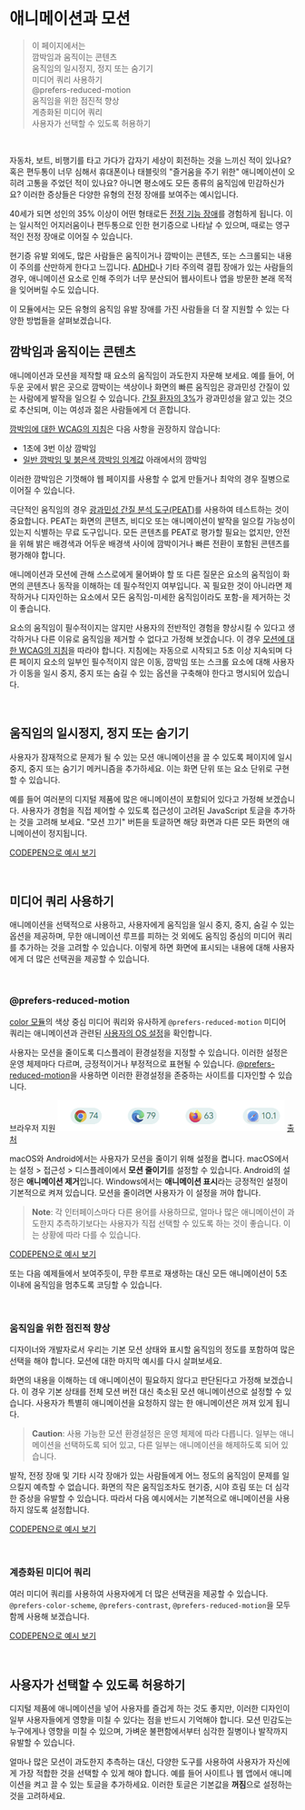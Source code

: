 # 애니메이션과 모션

> 이 페이지에서는 <br/>
> 깜박임과 움직이는 콘텐츠 <br/>
> 움직임의 일시정지, 정지 또는 숨기기 <br/>
> 미디어 쿼리 사용하기 <br/>
> @prefers-reduced-motion <br/>
> 움직임을 위한 점진적 향상 <br/>
> 계층화된 미디어 쿼리 <br/>
> 사용자가 선택할 수 있도록 허용하기 <br/>

<br/>

자동차, 보트, 비행기를 타고 가다가 갑자기 세상이 회전하는 것을 느끼신 적이 있나요? 혹은 편두통이 너무 심해서 휴대폰이나 태블릿의 "즐거움을 주기 위한" 애니메이션이 오히려 고통을 주었던 적이 있나요? 아니면 평소에도 모든 종류의 움직임에 민감하신가요? 이러한 증상들은 다양한 유형의 전정 장애를 보여주는 예시입니다.

40세가 되면 성인의 35% 이상이 어떤 형태로든 [전정 기능 장애](https://vestibular.org/article/what-is-vestibular/about-vestibular-disorders/)를 경험하게 됩니다. 이는 일시적인 어지러움이나 편두통으로 인한 현기증으로 나타날 수 있으며, 때로는 영구적인 전정 장애로 이어질 수 있습니다.

현기증 유발 외에도, 많은 사람들은 움직이거나 깜박이는 콘텐츠, 또는 스크롤되는 내용이 주의를 산만하게 한다고 느낍니다. [ADHD](https://www.nimh.nih.gov/health/publications/attention-deficit-hyperactivity-disorder-in-children-and-teens-what-you-need-to-know)나 기타 주의력 결핍 장애가 있는 사람들의 경우, 애니메이션 요소로 인해 주의가 너무 분산되어 웹사이트나 앱을 방문한 본래 목적을 잊어버릴 수도 있습니다.

이 모듈에서는 모든 유형의 움직임 유발 장애를 가진 사람들을 더 잘 지원할 수 있는 다양한 방법들을 살펴보겠습니다.

## 깜박임과 움직이는 콘텐츠

애니메이션과 모션을 제작할 때 요소의 움직임이 과도한지 자문해 보세요. 예를 들어, 어두운 곳에서 밝은 곳으로 깜박이는 색상이나 화면의 빠른 움직임은 광과민성 간질이 있는 사람에게 발작을 일으킬 수 있습니다. [간질 환자의 3%](https://www.epilepsy.com/what-is-epilepsy/seizure-triggers/photosensitivity)가 광과민성을 앓고 있는 것으로 추산되며, 이는 여성과 젊은 사람들에게 더 흔합니다.

[깜박임에 대한 WCAG의 지침](https://www.w3.org/TR/WCAG22/#three-flashes-or-below-threshold)은 다음 사항을 권장하지 않습니다:

- 1초에 3번 이상 깜박임
- [일반 깜박임 및 붉은색 깜박임 임계값](https://www.w3.org/TR/WCAG22/#dfn-general-flash-and-red-flash-thresholds) 아래에서의 깜박임

이러한 깜박임은 기껏해야 웹 페이지를 사용할 수 없게 만들거나 최악의 경우 질병으로 이어질 수 있습니다.

극단적인 움직임의 경우 [광과민성 간질 분석 도구(PEAT)](https://trace.umd.edu/peat/)를 사용하여 테스트하는 것이 중요합니다. PEAT는 화면의 콘텐츠, 비디오 또는 애니메이션이 발작을 일으킬 가능성이 있는지 식별하는 무료 도구입니다. 모든 콘텐츠를 PEAT로 평가할 필요는 없지만, 안전을 위해 밝은 배경색과 어두운 배경색 사이에 깜박이거나 빠른 전환이 포함된 콘텐츠를 평가해야 합니다.

애니메이션과 모션에 관해 스스로에게 물어봐야 할 또 다른 질문은 요소의 움직임이 화면의 콘텐츠나 동작을 이해하는 데 필수적인지 여부입니다. 꼭 필요한 것이 아니라면 제작하거나 디자인하는 요소에서 모든 움직임-미세한 움직임이라도 포함-을 제거하는 것이 좋습니다.

요소의 움직임이 필수적이지는 않지만 사용자의 전반적인 경험을 향상시킬 수 있다고 생각하거나 다른 이유로 움직임을 제거할 수 없다고 가정해 보겠습니다. 이 경우 [모션에 대한 WCAG의 지침](https://www.w3.org/WAI/WCAG21/Understanding/pause-stop-hide.html)을 따라야 합니다. 지침에는 자동으로 시작되고 5초 이상 지속되며 다른 페이지 요소의 일부인 필수적이지 않은 이동, 깜박임 또는 스크롤 요소에 대해 사용자가 이동을 일시 중지, 중지 또는 숨길 수 있는 옵션을 구축해야 한다고 명시되어 있습니다.

<br/>

## 움직임의 일시정지, 정지 또는 숨기기

사용자가 잠재적으로 문제가 될 수 있는 모션 애니메이션을 끌 수 있도록 페이지에 일시 중지, 중지 또는 숨기기 메커니즘을 추가하세요. 이는 화면 단위 또는 요소 단위로 구현할 수 있습니다.

예를 들어 여러분의 디지털 제품에 많은 애니메이션이 포함되어 있다고 가정해 보겠습니다. 사용자가 경험을 직접 제어할 수 있도록 접근성이 고려된 JavaScript 토글을 추가하는 것을 고려해 보세요. "모션 끄기" 버튼을 토글하면 해당 화면과 다른 모든 화면의 애니메이션이 정지됩니다.

[CODEPEN으로 예시 보기](https://codepen.io/web-dot-dev/pen/xxjpBGE)

<br/>

## 미디어 쿼리 사용하기

애니메이션을 선택적으로 사용하고, 사용자에게 움직임을 일시 중지, 중지, 숨길 수 있는 옵션을 제공하며, 무한 애니메이션 루프를 피하는 것 외에도 움직임 중심의 미디어 쿼리를 추가하는 것을 고려할 수 있습니다. 이렇게 하면 화면에 표시되는 내용에 대해 사용자에게 더 많은 선택권을 제공할 수 있습니다.

<br/>

### @prefers-reduced-motion

[color 모듈](https://web.dev/learn/accessibility/color-contrast)의 색상 중심 미디어 쿼리와 유사하게 `@prefers-reduced-motion` 미디어 쿼리는 애니메이션과 관련된 [사용자의 OS 설정](https://developer.mozilla.org/docs/Web/CSS/@media/prefers-reduced-motion#user_preferences)을 확인합니다.

사용자는 모션을 줄이도록 디스플레이 환경설정을 지정할 수 있습니다. 이러한 설정은 운영 체제마다 다르며, 긍정적이거나 부정적으로 표현될 수 있습니다. [@prefers-reduced-motion](https://web.dev/articles/prefers-reduced-motion)을 사용하면 이러한 환경설정을 존중하는 사이트를 디자인할 수 있습니다.

브라우저 지원 <img src="../images/11-1.png" width="400px"/> [출처](https://developer.mozilla.org/en-US/docs/Web/CSS/@media/prefers-reduced-motion)

macOS와 Android에서는 사용자가 모션을 줄이기 위해 설정을 켭니다. macOS에서는 설정 > 접근성 > 디스플레이에서 **모션 줄이기**를 설정할 수 있습니다. Android의 설정은 **애니메이션 제거**입니다. Windows에서는 **애니메이션 표시**라는 긍정적인 설정이 기본적으로 켜져 있습니다. 모션을 줄이려면 사용자가 이 설정을 꺼야 합니다.

> **Note**: 각 인터페이스마다 다른 용어를 사용하므로, 얼마나 많은 애니메이션이 과도한지 추측하기보다는 사용자가 직접 선택할 수 있도록 하는 것이 좋습니다. 이는 상황에 따라 다를 수 있습니다.

[CODEPEN으로 예시 보기](https://codepen.io/web-dot-dev/pen/VwxyReM)

또는 다음 예제들에서 보여주듯이, 무한 루프로 재생하는 대신 모든 애니메이션이 5초 이내에 움직임을 멈추도록 코딩할 수 있습니다.

<br/>

### 움직임을 위한 점진적 향상

디자이너와 개발자로서 우리는 기본 모션 상태와 표시할 움직임의 정도를 포함하여 많은 선택을 해야 합니다. 모션에 대한 마지막 예시를 다시 살펴보세요.

화면의 내용을 이해하는 데 애니메이션이 필요하지 않다고 판단된다고 가정해 보겠습니다. 이 경우 기본 상태를 전체 모션 버전 대신 축소된 모션 애니메이션으로 설정할 수 있습니다. 사용자가 특별히 애니메이션을 요청하지 않는 한 애니메이션은 꺼져 있게 됩니다.

> **Caution**: 사용 가능한 모션 환경설정은 운영 체제에 따라 다릅니다. 일부는 애니메이션을 선택하도록 되어 있고, 다른 일부는 애니메이션을 해제하도록 되어 있습니다.

발작, 전정 장애 및 기타 시각 장애가 있는 사람들에게 어느 정도의 움직임이 문제를 일으킬지 예측할 수 없습니다. 화면의 작은 움직임조차도 현기증, 시야 흐림 또는 더 심각한 증상을 유발할 수 있습니다. 따라서 다음 예시에서는 기본적으로 애니메이션을 사용하지 않도록 설정합니다.

[CODEPEN으로 예시 보기](https://codepen.io/web-dot-dev/pen/qBYpvam)

<br/>

### 계층화된 미디어 쿼리

여러 미디어 쿼리를 사용하여 사용자에게 더 많은 선택권을 제공할 수 있습니다. `@prefers-color-scheme`, `@prefers-contrast`, `@prefers-reduced-motion`을 모두 함께 사용해 보겠습니다.

[CODEPEN으로 예시 보기](https://codepen.io/web-dot-dev/pen/wvjpOzR)

<br/>

## 사용자가 선택할 수 있도록 허용하기

디지털 제품에 애니메이션을 넣어 사용자를 즐겁게 하는 것도 좋지만, 이러한 디자인이 일부 사용자들에게 영향을 미칠 수 있다는 점을 반드시 기억해야 합니다. 모션 민감도는 누구에게나 영향을 미칠 수 있으며, 가벼운 불편함에서부터 심각한 질병이나 발작까지 유발할 수 있습니다.

얼마나 많은 모션이 과도한지 추측하는 대신, 다양한 도구를 사용하여 사용자가 자신에게 가장 적합한 것을 선택할 수 있게 해야 합니다. 예를 들어 사이트나 웹 앱에서 애니메이션을 켜고 끌 수 있는 토글을 추가하세요. 이러한 토글은 기본값을 **꺼짐**으로 설정하는 것을 고려하세요.
